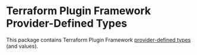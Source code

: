 # Terraform Plugin Framework Provider-Defined Types

This package contains Terraform Plugin Framework [provider-defined types](https://www.terraform.io/plugin/framework/types#create-provider-defined-types-and-values) (and values).
